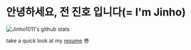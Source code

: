 # 안녕하세요, 전 진호 입니다(= I'm Jinho)

![Jinho1011's github stats](https://github-readme-stats-sigma-five.vercel.app/api?username=Jinho1011&show_icons=true&theme=tokyonight&count_private=true)

take a quick look at my [resume](https://github.com/Jinho1011/Jinho1011/files/11795916/resume.pdf) 😎

